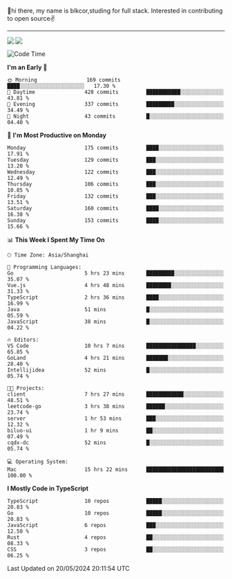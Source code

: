 👋hi there, my name is blkcor,studing for full stack.
Interested in contributing to open source✌️

<hr/>

![](https://github-readme-stats.vercel.app/api?username=blkcor)
<a href="https://github.com/blkcor/github-readme-stats">
    <img align="left" src="https://github-readme-stats.vercel.app/api/top-langs/?username=blkcor&hide=jupyter%20notebook,shaderlab,tex,c%23&langs_count=9" />
</a>


<!--START_SECTION:waka-->
![Code Time](http://img.shields.io/badge/Code%20Time-1%2C061%20hrs%2034%20mins-blue)

**I'm an Early 🐤** 

```text
🌞 Morning                169 commits         ████░░░░░░░░░░░░░░░░░░░░░   17.30 % 
🌆 Daytime                428 commits         ███████████░░░░░░░░░░░░░░   43.81 % 
🌃 Evening                337 commits         █████████░░░░░░░░░░░░░░░░   34.49 % 
🌙 Night                  43 commits          █░░░░░░░░░░░░░░░░░░░░░░░░   04.40 % 
```
📅 **I'm Most Productive on Monday** 

```text
Monday                   175 commits         ████░░░░░░░░░░░░░░░░░░░░░   17.91 % 
Tuesday                  129 commits         ███░░░░░░░░░░░░░░░░░░░░░░   13.20 % 
Wednesday                122 commits         ███░░░░░░░░░░░░░░░░░░░░░░   12.49 % 
Thursday                 106 commits         ███░░░░░░░░░░░░░░░░░░░░░░   10.85 % 
Friday                   132 commits         ███░░░░░░░░░░░░░░░░░░░░░░   13.51 % 
Saturday                 160 commits         ████░░░░░░░░░░░░░░░░░░░░░   16.38 % 
Sunday                   153 commits         ████░░░░░░░░░░░░░░░░░░░░░   15.66 % 
```


📊 **This Week I Spent My Time On** 

```text
🕑︎ Time Zone: Asia/Shanghai

💬 Programming Languages: 
Go                       5 hrs 23 mins       █████████░░░░░░░░░░░░░░░░   35.07 % 
Vue.js                   4 hrs 48 mins       ████████░░░░░░░░░░░░░░░░░   31.33 % 
TypeScript               2 hrs 36 mins       ████░░░░░░░░░░░░░░░░░░░░░   16.99 % 
Java                     51 mins             █░░░░░░░░░░░░░░░░░░░░░░░░   05.59 % 
JavaScript               38 mins             █░░░░░░░░░░░░░░░░░░░░░░░░   04.22 % 

🔥 Editors: 
VS Code                  10 hrs 7 mins       ████████████████░░░░░░░░░   65.85 % 
GoLand                   4 hrs 21 mins       ███████░░░░░░░░░░░░░░░░░░   28.40 % 
Intellijidea             52 mins             █░░░░░░░░░░░░░░░░░░░░░░░░   05.74 % 

🐱‍💻 Projects: 
client                   7 hrs 27 mins       ████████████░░░░░░░░░░░░░   48.51 % 
leetcode-go              3 hrs 38 mins       ██████░░░░░░░░░░░░░░░░░░░   23.74 % 
server                   1 hr 53 mins        ███░░░░░░░░░░░░░░░░░░░░░░   12.32 % 
biluo-ui                 1 hr 9 mins         ██░░░░░░░░░░░░░░░░░░░░░░░   07.49 % 
cqdx-dc                  52 mins             █░░░░░░░░░░░░░░░░░░░░░░░░   05.74 % 

💻 Operating System: 
Mac                      15 hrs 22 mins      █████████████████████████   100.00 % 
```

**I Mostly Code in TypeScript** 

```text
TypeScript               10 repos            █████░░░░░░░░░░░░░░░░░░░░   20.83 % 
Go                       10 repos            █████░░░░░░░░░░░░░░░░░░░░   20.83 % 
JavaScript               6 repos             ███░░░░░░░░░░░░░░░░░░░░░░   12.50 % 
Rust                     4 repos             ██░░░░░░░░░░░░░░░░░░░░░░░   08.33 % 
CSS                      3 repos             ██░░░░░░░░░░░░░░░░░░░░░░░   06.25 % 
```




 Last Updated on 20/05/2024 20:11:54 UTC
<!--END_SECTION:waka-->


